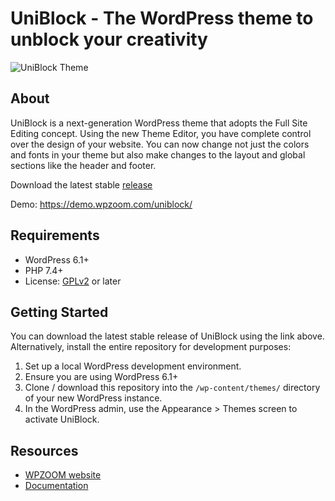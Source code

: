 # UniBlock - The WordPress theme to unblock your creativity

![UniBlock Theme](https://demo.wpzoom.com/uniblock/wp-content/themes/uniblock/assets/admin/img/uniblock.png)

## About

UniBlock is a next-generation WordPress theme that adopts the Full Site Editing concept. Using the new Theme Editor, you have complete control over the design of your website. You can now change not just the colors and fonts in your theme but also make changes to the layout and global sections like the header and footer.

Download the latest stable [release](https://github.com/wpzoom/uniblock/releases)

Demo: https://demo.wpzoom.com/uniblock/

## Requirements

- WordPress 6.1+
- PHP 7.4+
- License: [GPLv2](http://www.gnu.org/licenses/gpl-2.0.html) or later

## Getting Started

You can download the latest stable release of UniBlock using the link above. Alternatively, install the entire repository for development purposes:

1. Set up a local WordPress development environment.
2. Ensure you are using WordPress 6.1+
3. Clone / download this repository into the `/wp-content/themes/` directory of your new WordPress instance.
4. In the WordPress admin, use the Appearance > Themes screen to activate UniBlock.


## Resources

- [WPZOOM website](https://www.wpzoom.com/)
- [Documentation](https://www.wpzoom.com/documentation/uniblock/)
